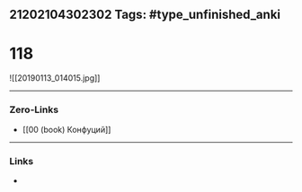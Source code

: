 21202104302302
Tags: #type_unfinished_anki 
---
# 118

![[20190113_014015.jpg]]

---
### Zero-Links
- [[00 (book) Конфуций]]
---
### Links
-